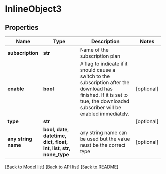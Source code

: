 # InlineObject3


## Properties
Name | Type | Description | Notes
------------ | ------------- | ------------- | -------------
**subscription** | **str** | Name of the subscription plan | 
**enable** | **bool** | A flag to indicate if it should cause a switch to the subscription after the download has finished. If it is set to true, the downloaded subscriber will be enabled immediately. | [optional] 
**type** | **str** |  | [optional] 
**any string name** | **bool, date, datetime, dict, float, int, list, str, none_type** | any string name can be used but the value must be the correct type | [optional]

[[Back to Model list]](../README.md#documentation-for-models) [[Back to API list]](../README.md#documentation-for-api-endpoints) [[Back to README]](../README.md)


